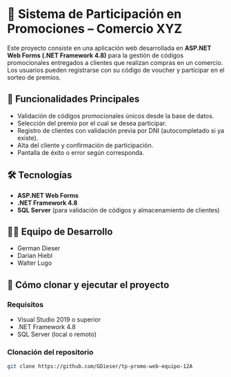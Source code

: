 # 🎉 Sistema de Participación en Promociones – Comercio XYZ

Este proyecto consiste en una aplicación web desarrollada en **ASP.NET Web Forms (.NET Framework 4.8)** para la gestión de códigos promocionales entregados a clientes que realizan compras en un comercio. Los usuarios pueden registrarse con su código de voucher y participar en el sorteo de premios.

## 🧩 Funcionalidades Principales

- Validación de códigos promocionales únicos desde la base de datos.
- Selección del premio por el cual se desea participar.
- Registro de clientes con validación previa por DNI (autocompletado si ya existe).
- Alta del cliente y confirmación de participación.
- Pantalla de éxito o error según corresponda.

## 🛠️ Tecnologías

- **ASP.NET Web Forms**
- **.NET Framework 4.8**
- **SQL Server** (para validación de códigos y almacenamiento de clientes)

## 👨‍💻 Equipo de Desarrollo

- German Dieser  
- Darian Hiebl  
- Walter Lugo  

## 🚀 Cómo clonar y ejecutar el proyecto

### Requisitos

- Visual Studio 2019 o superior  
- .NET Framework 4.8  
- SQL Server (local o remoto)  

### Clonación del repositorio

```bash
git clone https://github.com/GDieser/tp-promo-web-equipo-12A
